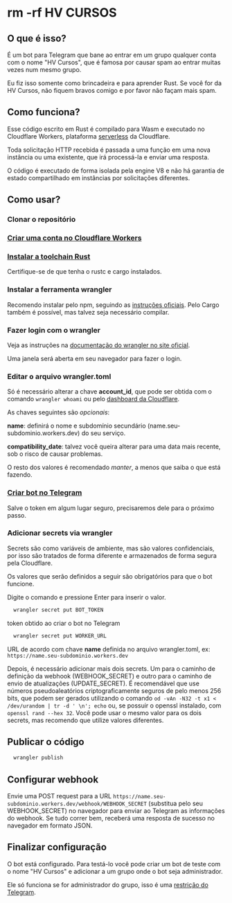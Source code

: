 # rm -rf HV CURSOS

## O que é isso?

É um bot para Telegram que bane ao entrar em um grupo qualquer conta com o nome
"HV Cursos", que é famosa por causar spam ao entrar muitas vezes num mesmo
grupo.

Eu fiz isso somente como brincadeira e para aprender Rust. Se você for da HV
Cursos, não fiquem bravos comigo e por favor não façam mais spam.

## Como funciona?

Esse código escrito em Rust é compilado para Wasm e executado no Cloudflare
Workers, plataforma
[serverless](https://www.cloudflare.com/pt-br/learning/serverless/what-is-serverless)
da Cloudflare.

Toda solicitação HTTP recebida é passada a uma função em uma nova instância ou
uma existente, que irá processá-la e enviar uma resposta.

O código é executado de forma isolada pela engine V8 e não há garantia de
estado compartilhado em instâncias por solicitações diferentes.

## Como usar?

### Clonar o repositório

### [Criar uma conta no Cloudflare Workers](https://dash.cloudflare.com/sign-up/workers)

### [Instalar a toolchain Rust](https://www.rust-lang.org/pt-BR/tools/install)
  
  Certifique-se de que tenha o rustc e cargo instalados.

### Instalar a ferramenta wrangler

  Recomendo instalar pelo npm, seguindo as [instruções
  oficiais](https://developers.cloudflare.com/workers/cli-wrangler/install-update).
  Pelo Cargo também é possível, mas talvez seja necessário compilar.

### Fazer login com o wrangler

  Veja as instruções na [documentação do wrangler no site oficial](https://developers.cloudflare.com/workers/cli-wrangler/commands#login).

  Uma janela será aberta em seu navegador para fazer o login.

### Editar o arquivo wrangler.toml

  Só é necessário alterar a chave **account_id**, que pode ser obtida com o
  comando `wrangler whoami` ou pelo [dashboard da Cloudflare](https://dash.cloudflare.com).

  As chaves seguintes são _opcionais_:

  **name**: definirá o nome e subdomínio secundário
  (name.seu-subdominio.workers.dev) do seu serviço.

  **compatibility_date**: talvez você queira alterar para uma data mais
  recente, sob o risco de causar problemas.

  O resto dos valores é recomendado _manter_, a menos que saiba o que está
  fazendo.

### [Criar bot no Telegram](https://t.me/botfather)

  Salve o token em algum lugar seguro, precisaremos dele para o próximo passo.

### Adicionar secrets via wrangler

  Secrets são como variáveis de ambiente, mas são valores confidenciais, por
  isso são tratados de forma diferente e armazenados de forma segura pela
  Cloudflare.
  
  Os valores que serão definidos a seguir são obrigatórios para que o bot
  funcione.
  
  Digite o comando e pressione Enter para inserir o valor.

  ```bash
    wrangler secret put BOT_TOKEN
  ```

  token obtido ao criar o bot no
  Telegram

  ```bash
    wrangler secret put WORKER_URL
  ```

  URL de acordo com chave **name**
  definida no arquivo wrangler.toml, ex:
  `https://name.seu-subdominio.workers.dev`

  Depois, é necessário adicionar mais dois secrets. Um para o caminho de
  definição da webhook (WEBHOOK_SECRET) e outro
  para o caminho de envio de atualizações (UPDATE_SECRET).
  É recomendável que use números pseudoaleatórios criptograficamente seguros
  de pelo menos 256 bits, que podem ser gerados utilizando o comando
  `od -vAn -N32 -t x1 < /dev/urandom | tr -d ' \n'; echo` ou, se possuir o openssl
  instalado, com `openssl rand --hex 32`. Você pode usar o mesmo valor para
  os dois secrets, mas recomendo que utilize valores diferentes.

## Publicar o código

  ```bash
    wrangler publish
  ```

## Configurar webhook

  Envie uma POST request para a URL
  ```https://name.seu-subdominio.workers.dev/webhook/WEBHOOK_SECRET```
  (substitua pelo seu WEBHOOK_SECRET) no navegador para enviar ao Telegram as
  informações do webhook. Se tudo correr bem, receberá uma resposta de sucesso
  no navegador em formato JSON.

## Finalizar configuração

  O bot está configurado. Para testá-lo você pode criar um bot de teste com o
  nome "HV Cursos" e adicionar a um grupo onde o bot seja administrador.

  Ele só funciona se for administrador do grupo, isso é uma [restrição do
  Telegram](https://core.telegram.org/bots/api#banchatmember).
